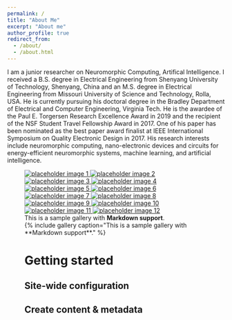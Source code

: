 ```yaml
---
permalink: /
title: "About Me"
excerpt: "About me"
author_profile: true
redirect_from: 
  - /about/
  - /about.html
---
```




I am a junior researcher on Neuromorphic Computing, Artifical Intelligence. I received a B.S. degree in Electrical Engineering from Shenyang University of Technology, Shenyang, China and an M.S. degree in Electrical Engineering from Missouri University of Science and Technology, Rolla, USA. He is currently pursuing his doctoral degree in the Bradley Department of Electrical and Computer Engineering, Virginia Tech. He is the awardee of the Paul E. Torgersen Research Excellence Award in 2019 and the recipient of the NSF Student Travel Fellowship Award in 2017. One of his paper has been nominated as the best paper award finalist at IEEE International Symposium on Quality Electronic Design in 2017. His research interests include neuromorphic computing, nano-electronic devices and circuits for energy-efficient neuromorphic systems, machine learning, and artificial intelligence.

 
<figure class="third ">
  
    
  <a href="/minimal-mistakes/assets/images/unsplash-gallery-image-1.jpg" title="Image 1 title caption">
    <img src="/minimal-mistakes/assets/images/unsplash-gallery-image-1-th.jpg" alt="placeholder image 1" />
  </a>



  <a href="/minimal-mistakes/assets/images/unsplash-gallery-image-2.jpg" title="Image 2 title caption">
    <img src="/minimal-mistakes/assets/images/unsplash-gallery-image-2-th.jpg" alt="placeholder image 2" />
  </a>



  <a href="/minimal-mistakes/assets/images/unsplash-gallery-image-3.jpg" title="Image 3 title caption">
    <img src="/minimal-mistakes/assets/images/unsplash-gallery-image-3-th.jpg" alt="placeholder image 3" />
  </a>



  <a href="/minimal-mistakes/assets/images/unsplash-gallery-image-1.jpg" title="Image 4 title caption">
    <img src="/minimal-mistakes/assets/images/unsplash-gallery-image-1-th.jpg" alt="placeholder image 4" />
  </a>



  <a href="/minimal-mistakes/assets/images/unsplash-gallery-image-2.jpg" title="Image 5 title caption">
    <img src="/minimal-mistakes/assets/images/unsplash-gallery-image-2-th.jpg" alt="placeholder image 5" />
  </a>



  <a href="/minimal-mistakes/assets/images/unsplash-gallery-image-3.jpg" title="Image 6 title caption">
    <img src="/minimal-mistakes/assets/images/unsplash-gallery-image-3-th.jpg" alt="placeholder image 6" />
  </a>



  <a href="/minimal-mistakes/assets/images/unsplash-gallery-image-1.jpg" title="Image 7 title caption">
    <img src="/minimal-mistakes/assets/images/unsplash-gallery-image-1-th.jpg" alt="placeholder image 7" />
  </a>



  <a href="/minimal-mistakes/assets/images/unsplash-gallery-image-2.jpg" title="Image 8 title caption">
    <img src="/minimal-mistakes/assets/images/unsplash-gallery-image-2-th.jpg" alt="placeholder image 8" />
  </a>



  <a href="/minimal-mistakes/assets/images/unsplash-gallery-image-3.jpg" title="Image 9 title caption">
    <img src="/minimal-mistakes/assets/images/unsplash-gallery-image-3-th.jpg" alt="placeholder image 9" />
  </a>



  <a href="/minimal-mistakes/assets/images/unsplash-gallery-image-1.jpg" title="Image 10 title caption">
    <img src="/minimal-mistakes/assets/images/unsplash-gallery-image-1-th.jpg" alt="placeholder image 10" />
  </a>



  <a href="/minimal-mistakes/assets/images/unsplash-gallery-image-2.jpg" title="Image 11 title caption">
    <img src="/assets/photo/2019-P05739.jpg" alt="placeholder image 11" />
  </a>



  <a href="/minimal-mistakes/assets/images/unsplash-gallery-image-3.jpg" title="Image 12 title caption">
    <img src="/minimal-mistakes/assets/images/unsplash-gallery-image-3-th.jpg" alt="placeholder image 12" />
  </a>
  
   <figcaption>This is a sample gallery with <strong>Markdown support</strong>. </figcaption>
{% include gallery caption="This is a sample gallery with **Markdown support**." %}

Getting started
======


Site-wide configuration
------
 

Create content & metadata
------


